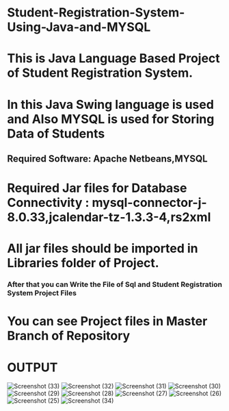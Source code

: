 # Student-Registration-System-Using-Java-and-MYSQL
<h1>This is Java Language Based Project of Student Registration System.</h1>
<h1>In this Java Swing language is used and Also MYSQL is used for Storing Data of Students</h1>
<h2>Required Software: Apache Netbeans,MYSQL</h2>
<h1>Required Jar files for Database Connectivity : mysql-connector-j-8.0.33,jcalendar-tz-1.3.3-4,rs2xml</h1>
<h1>All jar files should be imported in Libraries folder of Project.</h1>
<h3><p>After that you can Write the File of Sql and Student Registration System Project Files </p></h3>
<h1>You can see Project files in Master Branch of Repository</h1>

# OUTPUT
![Screenshot (33)](https://github.com/YogeshSonu/Student-Registration-System-Using-Java-and-MYSQL/assets/114085247/e31a2718-535d-40b4-96b9-91235964a251)
![Screenshot (32)](https://github.com/YogeshSonu/Student-Registration-System-Using-Java-and-MYSQL/assets/114085247/26a432ba-e86f-44cd-82a5-56bf47b2b5cd)
![Screenshot (31)](https://github.com/YogeshSonu/Student-Registration-System-Using-Java-and-MYSQL/assets/114085247/c12b74ce-651f-4501-a03a-8beec6a2ea95)
![Screenshot (30)](https://github.com/YogeshSonu/Student-Registration-System-Using-Java-and-MYSQL/assets/114085247/e11bf467-de1a-40e2-8263-fdfcce9ef36e)
![Screenshot (29)](https://github.com/YogeshSonu/Student-Registration-System-Using-Java-and-MYSQL/assets/114085247/a70304ed-3ab0-4a27-b65a-d6448afdcc1d)
![Screenshot (28)](https://github.com/YogeshSonu/Student-Registration-System-Using-Java-and-MYSQL/assets/114085247/ecdb822a-3fe5-4e3a-8faa-b9978c00ee08)
![Screenshot (27)](https://github.com/YogeshSonu/Student-Registration-System-Using-Java-and-MYSQL/assets/114085247/deb4e624-40e8-4052-8435-640427789256)
![Screenshot (26)](https://github.com/YogeshSonu/Student-Registration-System-Using-Java-and-MYSQL/assets/114085247/6789cf17-db11-40aa-a699-6182e1e41015)
![Screenshot (25)](https://github.com/YogeshSonu/Student-Registration-System-Using-Java-and-MYSQL/assets/114085247/504e4631-d959-4ed8-a714-69faaee9154d)
![Screenshot (34)](https://github.com/YogeshSonu/Student-Registration-System-Using-Java-and-MYSQL/assets/114085247/f65c4511-e4ba-4c92-b5fb-04304b260dd9)

